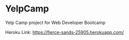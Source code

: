 # YelpCamp
Yelp Camp project for Web Developer Bootcamp

Heroku Link: https://fierce-sands-25905.herokuapp.com/

